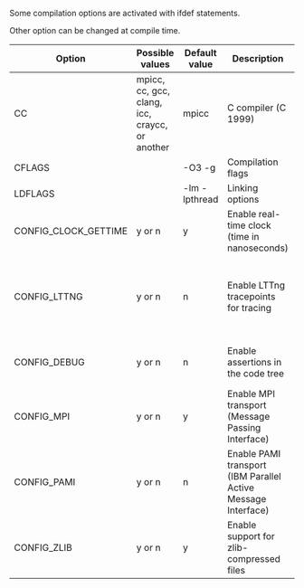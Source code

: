 
Some compilation options are activated with ifdef statements.

Other option can be changed at compile time.

| Option | Possible values | Default value | Description | Notes |
| --- | --- | --- | --- | --- |
| CC | mpicc, cc, gcc, clang, icc, craycc, or another | mpicc | C compiler (C 1999) | |
| CFLAGS |  | -O3 -g | Compilation flags | |
| LDFLAGS |  | -lm -lpthread | Linking options | |
| CONFIG_CLOCK_GETTIME | y or n | y | Enable real-time clock (time in nanoseconds) | Not used on Apple Mac and on IBM Blue Gene/Q |
| CONFIG_LTTNG | y or n | n | Enable LTTng tracepoints for tracing | This is useful to understand bottlenecks and performance issues |
| CONFIG_DEBUG | y or n | n | Enable assertions in the code tree | This may produces slightly slower code | Useful for debugging. |
| CONFIG_MPI | y or n | y | Enable MPI transport (Message Passing Interface) | Portable |
| CONFIG_PAMI | y or n | n | Enable PAMI transport (IBM Parallel Active Message Interface) | Only works on IBM Blue Gene/Q and maybe on POWER7 |
| CONFIG_ZLIB | y or n | y | Enable support for zlib-compressed files | |
